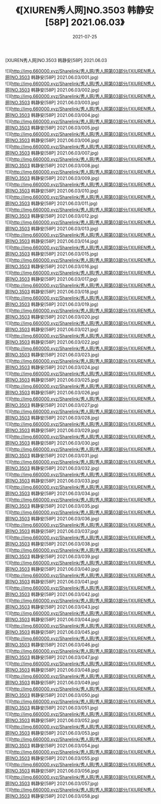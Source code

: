 ﻿---
layout: post
title:  《[XIUREN秀人网]NO.3503 韩静安[58P] 2021.06.03》
date:   2021-07-25
img: http://img.660000.xyz/Sharelink/秀人网/秀人网第03部分/[XIUREN秀人网]NO.3503 韩静安[58P] 2021.06.03/000.jpg
categories: [美女, 清纯, 唯美]
---

[XIUREN秀人网]NO.3503 韩静安[58P] 2021.06.03

  ![](http://img.660000.xyz/Sharelink/秀人网/秀人网第03部分/[XIUREN秀人网]NO.3503 韩静安[58P] 2021.06.03/001.jpg) <br> ![](http://img.660000.xyz/Sharelink/秀人网/秀人网第03部分/[XIUREN秀人网]NO.3503 韩静安[58P] 2021.06.03/002.jpg) <br> ![](http://img.660000.xyz/Sharelink/秀人网/秀人网第03部分/[XIUREN秀人网]NO.3503 韩静安[58P] 2021.06.03/003.jpg) <br> ![](http://img.660000.xyz/Sharelink/秀人网/秀人网第03部分/[XIUREN秀人网]NO.3503 韩静安[58P] 2021.06.03/004.jpg) <br> ![](http://img.660000.xyz/Sharelink/秀人网/秀人网第03部分/[XIUREN秀人网]NO.3503 韩静安[58P] 2021.06.03/005.jpg) <br> ![](http://img.660000.xyz/Sharelink/秀人网/秀人网第03部分/[XIUREN秀人网]NO.3503 韩静安[58P] 2021.06.03/006.jpg) <br> ![](http://img.660000.xyz/Sharelink/秀人网/秀人网第03部分/[XIUREN秀人网]NO.3503 韩静安[58P] 2021.06.03/007.jpg) <br> ![](http://img.660000.xyz/Sharelink/秀人网/秀人网第03部分/[XIUREN秀人网]NO.3503 韩静安[58P] 2021.06.03/008.jpg) <br> ![](http://img.660000.xyz/Sharelink/秀人网/秀人网第03部分/[XIUREN秀人网]NO.3503 韩静安[58P] 2021.06.03/009.jpg) <br> ![](http://img.660000.xyz/Sharelink/秀人网/秀人网第03部分/[XIUREN秀人网]NO.3503 韩静安[58P] 2021.06.03/010.jpg) <br> ![](http://img.660000.xyz/Sharelink/秀人网/秀人网第03部分/[XIUREN秀人网]NO.3503 韩静安[58P] 2021.06.03/011.jpg) <br> ![](http://img.660000.xyz/Sharelink/秀人网/秀人网第03部分/[XIUREN秀人网]NO.3503 韩静安[58P] 2021.06.03/012.jpg) <br> ![](http://img.660000.xyz/Sharelink/秀人网/秀人网第03部分/[XIUREN秀人网]NO.3503 韩静安[58P] 2021.06.03/013.jpg) <br> ![](http://img.660000.xyz/Sharelink/秀人网/秀人网第03部分/[XIUREN秀人网]NO.3503 韩静安[58P] 2021.06.03/014.jpg) <br> ![](http://img.660000.xyz/Sharelink/秀人网/秀人网第03部分/[XIUREN秀人网]NO.3503 韩静安[58P] 2021.06.03/015.jpg) <br> ![](http://img.660000.xyz/Sharelink/秀人网/秀人网第03部分/[XIUREN秀人网]NO.3503 韩静安[58P] 2021.06.03/016.jpg) <br> ![](http://img.660000.xyz/Sharelink/秀人网/秀人网第03部分/[XIUREN秀人网]NO.3503 韩静安[58P] 2021.06.03/017.jpg) <br> ![](http://img.660000.xyz/Sharelink/秀人网/秀人网第03部分/[XIUREN秀人网]NO.3503 韩静安[58P] 2021.06.03/018.jpg) <br> ![](http://img.660000.xyz/Sharelink/秀人网/秀人网第03部分/[XIUREN秀人网]NO.3503 韩静安[58P] 2021.06.03/019.jpg) <br> ![](http://img.660000.xyz/Sharelink/秀人网/秀人网第03部分/[XIUREN秀人网]NO.3503 韩静安[58P] 2021.06.03/020.jpg) <br> ![](http://img.660000.xyz/Sharelink/秀人网/秀人网第03部分/[XIUREN秀人网]NO.3503 韩静安[58P] 2021.06.03/021.jpg) <br> ![](http://img.660000.xyz/Sharelink/秀人网/秀人网第03部分/[XIUREN秀人网]NO.3503 韩静安[58P] 2021.06.03/022.jpg) <br> ![](http://img.660000.xyz/Sharelink/秀人网/秀人网第03部分/[XIUREN秀人网]NO.3503 韩静安[58P] 2021.06.03/023.jpg) <br> ![](http://img.660000.xyz/Sharelink/秀人网/秀人网第03部分/[XIUREN秀人网]NO.3503 韩静安[58P] 2021.06.03/024.jpg) <br> ![](http://img.660000.xyz/Sharelink/秀人网/秀人网第03部分/[XIUREN秀人网]NO.3503 韩静安[58P] 2021.06.03/025.jpg) <br> ![](http://img.660000.xyz/Sharelink/秀人网/秀人网第03部分/[XIUREN秀人网]NO.3503 韩静安[58P] 2021.06.03/026.jpg) <br> ![](http://img.660000.xyz/Sharelink/秀人网/秀人网第03部分/[XIUREN秀人网]NO.3503 韩静安[58P] 2021.06.03/027.jpg) <br> ![](http://img.660000.xyz/Sharelink/秀人网/秀人网第03部分/[XIUREN秀人网]NO.3503 韩静安[58P] 2021.06.03/028.jpg) <br> ![](http://img.660000.xyz/Sharelink/秀人网/秀人网第03部分/[XIUREN秀人网]NO.3503 韩静安[58P] 2021.06.03/029.jpg) <br> ![](http://img.660000.xyz/Sharelink/秀人网/秀人网第03部分/[XIUREN秀人网]NO.3503 韩静安[58P] 2021.06.03/030.jpg) <br> ![](http://img.660000.xyz/Sharelink/秀人网/秀人网第03部分/[XIUREN秀人网]NO.3503 韩静安[58P] 2021.06.03/031.jpg) <br> ![](http://img.660000.xyz/Sharelink/秀人网/秀人网第03部分/[XIUREN秀人网]NO.3503 韩静安[58P] 2021.06.03/032.jpg) <br> ![](http://img.660000.xyz/Sharelink/秀人网/秀人网第03部分/[XIUREN秀人网]NO.3503 韩静安[58P] 2021.06.03/033.jpg) <br> ![](http://img.660000.xyz/Sharelink/秀人网/秀人网第03部分/[XIUREN秀人网]NO.3503 韩静安[58P] 2021.06.03/034.jpg) <br> ![](http://img.660000.xyz/Sharelink/秀人网/秀人网第03部分/[XIUREN秀人网]NO.3503 韩静安[58P] 2021.06.03/035.jpg) <br> ![](http://img.660000.xyz/Sharelink/秀人网/秀人网第03部分/[XIUREN秀人网]NO.3503 韩静安[58P] 2021.06.03/036.jpg) <br> ![](http://img.660000.xyz/Sharelink/秀人网/秀人网第03部分/[XIUREN秀人网]NO.3503 韩静安[58P] 2021.06.03/037.jpg) <br> ![](http://img.660000.xyz/Sharelink/秀人网/秀人网第03部分/[XIUREN秀人网]NO.3503 韩静安[58P] 2021.06.03/038.jpg) <br> ![](http://img.660000.xyz/Sharelink/秀人网/秀人网第03部分/[XIUREN秀人网]NO.3503 韩静安[58P] 2021.06.03/039.jpg) <br> ![](http://img.660000.xyz/Sharelink/秀人网/秀人网第03部分/[XIUREN秀人网]NO.3503 韩静安[58P] 2021.06.03/040.jpg) <br> ![](http://img.660000.xyz/Sharelink/秀人网/秀人网第03部分/[XIUREN秀人网]NO.3503 韩静安[58P] 2021.06.03/041.jpg) <br> ![](http://img.660000.xyz/Sharelink/秀人网/秀人网第03部分/[XIUREN秀人网]NO.3503 韩静安[58P] 2021.06.03/042.jpg) <br> ![](http://img.660000.xyz/Sharelink/秀人网/秀人网第03部分/[XIUREN秀人网]NO.3503 韩静安[58P] 2021.06.03/043.jpg) <br> ![](http://img.660000.xyz/Sharelink/秀人网/秀人网第03部分/[XIUREN秀人网]NO.3503 韩静安[58P] 2021.06.03/044.jpg) <br> ![](http://img.660000.xyz/Sharelink/秀人网/秀人网第03部分/[XIUREN秀人网]NO.3503 韩静安[58P] 2021.06.03/045.jpg) <br> ![](http://img.660000.xyz/Sharelink/秀人网/秀人网第03部分/[XIUREN秀人网]NO.3503 韩静安[58P] 2021.06.03/046.jpg) <br> ![](http://img.660000.xyz/Sharelink/秀人网/秀人网第03部分/[XIUREN秀人网]NO.3503 韩静安[58P] 2021.06.03/047.jpg) <br> ![](http://img.660000.xyz/Sharelink/秀人网/秀人网第03部分/[XIUREN秀人网]NO.3503 韩静安[58P] 2021.06.03/048.jpg) <br> ![](http://img.660000.xyz/Sharelink/秀人网/秀人网第03部分/[XIUREN秀人网]NO.3503 韩静安[58P] 2021.06.03/049.jpg) <br> ![](http://img.660000.xyz/Sharelink/秀人网/秀人网第03部分/[XIUREN秀人网]NO.3503 韩静安[58P] 2021.06.03/050.jpg) <br> ![](http://img.660000.xyz/Sharelink/秀人网/秀人网第03部分/[XIUREN秀人网]NO.3503 韩静安[58P] 2021.06.03/051.jpg) <br> ![](http://img.660000.xyz/Sharelink/秀人网/秀人网第03部分/[XIUREN秀人网]NO.3503 韩静安[58P] 2021.06.03/052.jpg) <br> ![](http://img.660000.xyz/Sharelink/秀人网/秀人网第03部分/[XIUREN秀人网]NO.3503 韩静安[58P] 2021.06.03/053.jpg) <br> ![](http://img.660000.xyz/Sharelink/秀人网/秀人网第03部分/[XIUREN秀人网]NO.3503 韩静安[58P] 2021.06.03/054.jpg) <br> ![](http://img.660000.xyz/Sharelink/秀人网/秀人网第03部分/[XIUREN秀人网]NO.3503 韩静安[58P] 2021.06.03/055.jpg) <br> ![](http://img.660000.xyz/Sharelink/秀人网/秀人网第03部分/[XIUREN秀人网]NO.3503 韩静安[58P] 2021.06.03/056.jpg) <br> ![](http://img.660000.xyz/Sharelink/秀人网/秀人网第03部分/[XIUREN秀人网]NO.3503 韩静安[58P] 2021.06.03/057.jpg) <br> ![](http://img.660000.xyz/Sharelink/秀人网/秀人网第03部分/[XIUREN秀人网]NO.3503 韩静安[58P] 2021.06.03/058.jpg) <br>